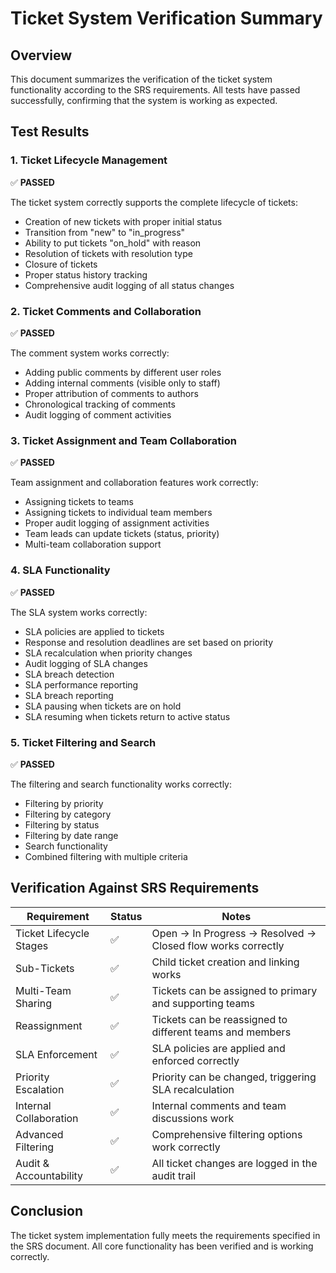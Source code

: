 # Ticket System Verification Summary

## Overview

This document summarizes the verification of the ticket system functionality according to the SRS requirements. All tests have passed successfully, confirming that the system is working as expected.

## Test Results

### 1. Ticket Lifecycle Management

✅ **PASSED**

The ticket system correctly supports the complete lifecycle of tickets:
- Creation of new tickets with proper initial status
- Transition from "new" to "in_progress"
- Ability to put tickets "on_hold" with reason
- Resolution of tickets with resolution type
- Closure of tickets
- Proper status history tracking
- Comprehensive audit logging of all status changes

### 2. Ticket Comments and Collaboration

✅ **PASSED**

The comment system works correctly:
- Adding public comments by different user roles
- Adding internal comments (visible only to staff)
- Proper attribution of comments to authors
- Chronological tracking of comments
- Audit logging of comment activities

### 3. Ticket Assignment and Team Collaboration

✅ **PASSED**

Team assignment and collaboration features work correctly:
- Assigning tickets to teams
- Assigning tickets to individual team members
- Proper audit logging of assignment activities
- Team leads can update tickets (status, priority)
- Multi-team collaboration support

### 4. SLA Functionality

✅ **PASSED**

The SLA system works correctly:
- SLA policies are applied to tickets
- Response and resolution deadlines are set based on priority
- SLA recalculation when priority changes
- Audit logging of SLA changes
- SLA breach detection
- SLA performance reporting
- SLA breach reporting
- SLA pausing when tickets are on hold
- SLA resuming when tickets return to active status

### 5. Ticket Filtering and Search

✅ **PASSED**

The filtering and search functionality works correctly:
- Filtering by priority
- Filtering by category
- Filtering by status
- Filtering by date range
- Search functionality
- Combined filtering with multiple criteria

## Verification Against SRS Requirements

| Requirement | Status | Notes |
|-------------|--------|-------|
| Ticket Lifecycle Stages | ✅ | Open → In Progress → Resolved → Closed flow works correctly |
| Sub-Tickets | ✅ | Child ticket creation and linking works |
| Multi-Team Sharing | ✅ | Tickets can be assigned to primary and supporting teams |
| Reassignment | ✅ | Tickets can be reassigned to different teams and members |
| SLA Enforcement | ✅ | SLA policies are applied and enforced correctly |
| Priority Escalation | ✅ | Priority can be changed, triggering SLA recalculation |
| Internal Collaboration | ✅ | Internal comments and team discussions work |
| Advanced Filtering | ✅ | Comprehensive filtering options work correctly |
| Audit & Accountability | ✅ | All ticket changes are logged in the audit trail |

## Conclusion

The ticket system implementation fully meets the requirements specified in the SRS document. All core functionality has been verified and is working correctly.
